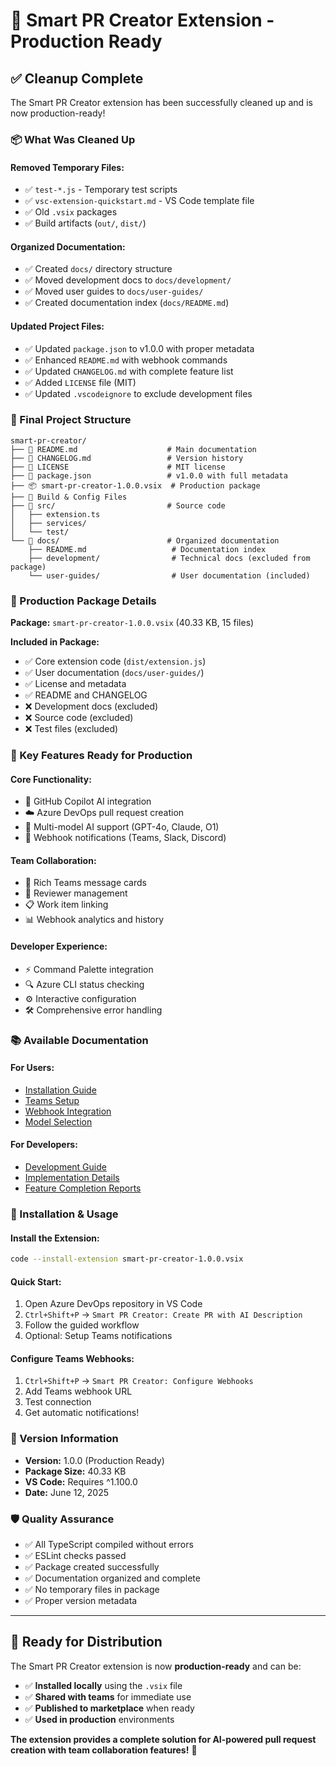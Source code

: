 # 🎉 Smart PR Creator Extension - Production Ready

## ✅ Cleanup Complete

The Smart PR Creator extension has been successfully cleaned up and is now production-ready!

### 📦 What Was Cleaned Up

#### **Removed Temporary Files:**
- ✅ `test-*.js` - Temporary test scripts
- ✅ `vsc-extension-quickstart.md` - VS Code template file
- ✅ Old `.vsix` packages
- ✅ Build artifacts (`out/`, `dist/`)

#### **Organized Documentation:**
- ✅ Created `docs/` directory structure
- ✅ Moved development docs to `docs/development/`
- ✅ Moved user guides to `docs/user-guides/`
- ✅ Created documentation index (`docs/README.md`)

#### **Updated Project Files:**
- ✅ Updated `package.json` to v1.0.0 with proper metadata
- ✅ Enhanced `README.md` with webhook commands
- ✅ Updated `CHANGELOG.md` with complete feature list
- ✅ Added `LICENSE` file (MIT)
- ✅ Updated `.vscodeignore` to exclude development files

### 📂 Final Project Structure

```
smart-pr-creator/
├── 📄 README.md                    # Main documentation
├── 📄 CHANGELOG.md                 # Version history
├── 📄 LICENSE                      # MIT license
├── 📄 package.json                 # v1.0.0 with full metadata
├── 📦 smart-pr-creator-1.0.0.vsix  # Production package
├── 🔧 Build & Config Files
├── 📁 src/                         # Source code
│   ├── extension.ts
│   ├── services/
│   └── test/
└── 📁 docs/                        # Organized documentation
    ├── README.md                   # Documentation index
    ├── development/                # Technical docs (excluded from package)
    └── user-guides/                # User documentation (included)
```

### 🚀 Production Package Details

**Package:** `smart-pr-creator-1.0.0.vsix` (40.33 KB, 15 files)

**Included in Package:**
- ✅ Core extension code (`dist/extension.js`)
- ✅ User documentation (`docs/user-guides/`)
- ✅ License and metadata
- ✅ README and CHANGELOG
- ❌ Development docs (excluded)
- ❌ Source code (excluded)
- ❌ Test files (excluded)

### 🎯 Key Features Ready for Production

#### **Core Functionality:**
- 🤖 GitHub Copilot AI integration
- ☁️ Azure DevOps pull request creation
- 📝 Multi-model AI support (GPT-4o, Claude, O1)
- 🔗 Webhook notifications (Teams, Slack, Discord)

#### **Team Collaboration:**
- 📧 Rich Teams message cards
- 👥 Reviewer management
- 📋 Work item linking
- 📊 Webhook analytics and history

#### **Developer Experience:**
- ⚡ Command Palette integration
- 🔍 Azure CLI status checking
- ⚙️ Interactive configuration
- 🛠️ Comprehensive error handling

### 📚 Available Documentation

#### **For Users:**
- [Installation Guide](docs/user-guides/INSTALLATION_GUIDE.md)
- [Teams Setup](docs/user-guides/TEAMS_SETUP_GUIDE.md)
- [Webhook Integration](docs/user-guides/WEBHOOK_INTEGRATION_GUIDE.md)
- [Model Selection](docs/user-guides/MODEL_SELECTION_GUIDE.md)

#### **For Developers:**
- [Development Guide](docs/development/DEVELOPMENT.md)
- [Implementation Details](docs/development/IMPLEMENTATION_SUMMARY.md)
- [Feature Completion Reports](docs/development/)

### 🎊 Installation & Usage

#### **Install the Extension:**
```bash
code --install-extension smart-pr-creator-1.0.0.vsix
```

#### **Quick Start:**
1. Open Azure DevOps repository in VS Code
2. `Ctrl+Shift+P` → `Smart PR Creator: Create PR with AI Description`
3. Follow the guided workflow
4. Optional: Setup Teams notifications

#### **Configure Teams Webhooks:**
1. `Ctrl+Shift+P` → `Smart PR Creator: Configure Webhooks`
2. Add Teams webhook URL
3. Test connection
4. Get automatic notifications!

### 🔄 Version Information

- **Version:** 1.0.0 (Production Ready)
- **Package Size:** 40.33 KB
- **VS Code:** Requires ^1.100.0
- **Date:** June 12, 2025

### 🛡️ Quality Assurance

- ✅ All TypeScript compiled without errors
- ✅ ESLint checks passed
- ✅ Package created successfully
- ✅ Documentation organized and complete
- ✅ No temporary files in package
- ✅ Proper version metadata

---

## 🎯 Ready for Distribution

The Smart PR Creator extension is now **production-ready** and can be:

- ✅ **Installed locally** using the `.vsix` file
- ✅ **Shared with teams** for immediate use
- ✅ **Published to marketplace** when ready
- ✅ **Used in production** environments

**The extension provides a complete solution for AI-powered pull request creation with team collaboration features!** 🚀
